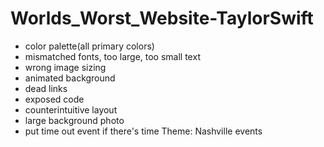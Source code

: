 # Worlds_Worst_Website-TaylorSwift
- color palette(all primary colors)
- mismatched fonts, too large, too small text
- wrong image sizing
- animated background
- dead links
- exposed code
- counterintuitive layout
- large background photo
- put time out event if there's time
Theme: Nashville events

